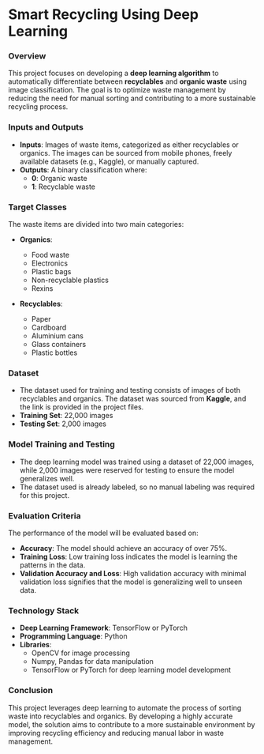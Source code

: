 # Smart Recycling Using Deep Learning

### Overview
This project focuses on developing a **deep learning algorithm** to automatically differentiate between **recyclables** and **organic waste** using image classification. The goal is to optimize waste management by reducing the need for manual sorting and contributing to a more sustainable recycling process.

### Inputs and Outputs
- **Inputs**: Images of waste items, categorized as either recyclables or organics. The images can be sourced from mobile phones, freely available datasets (e.g., Kaggle), or manually captured.
- **Outputs**: A binary classification where:
  - **0**: Organic waste
  - **1**: Recyclable waste

### Target Classes
The waste items are divided into two main categories:

- **Organics**:
  - Food waste
  - Electronics
  - Plastic bags
  - Non-recyclable plastics
  - Rexins

- **Recyclables**:
  - Paper
  - Cardboard
  - Aluminium cans
  - Glass containers
  - Plastic bottles

### Dataset
- The dataset used for training and testing consists of images of both recyclables and organics. The dataset was sourced from **Kaggle**, and the link is provided in the project files.
- **Training Set**: 22,000 images
- **Testing Set**: 2,000 images

### Model Training and Testing
- The deep learning model was trained using a dataset of 22,000 images, while 2,000 images were reserved for testing to ensure the model generalizes well.
- The dataset used is already labeled, so no manual labeling was required for this project.

### Evaluation Criteria
The performance of the model will be evaluated based on:
- **Accuracy**: The model should achieve an accuracy of over 75%.
- **Training Loss**: Low training loss indicates the model is learning the patterns in the data.
- **Validation Accuracy and Loss**: High validation accuracy with minimal validation loss signifies that the model is generalizing well to unseen data.

### Technology Stack
- **Deep Learning Framework**: TensorFlow or PyTorch
- **Programming Language**: Python
- **Libraries**: 
  - OpenCV for image processing
  - Numpy, Pandas for data manipulation
  - TensorFlow or PyTorch for deep learning model development

### Conclusion
This project leverages deep learning to automate the process of sorting waste into recyclables and organics. By developing a highly accurate model, the solution aims to contribute to a more sustainable environment by improving recycling efficiency and reducing manual labor in waste management.
